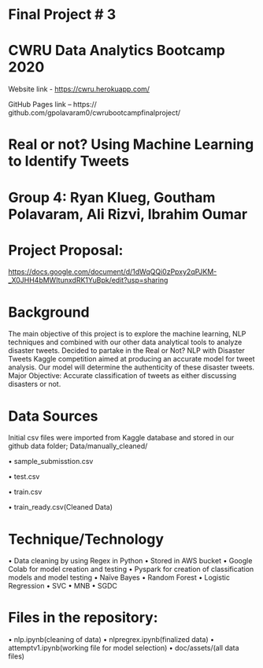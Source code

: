 # Final Project # 3

# CWRU Data Analytics Bootcamp 2020

Website link - https://cwru.herokuapp.com/

GitHub Pages link – https:// github.com/gpolavaram0/cwrubootcampfinalproject/

# Real or not? Using Machine Learning to Identify Tweets

# Group 4: Ryan Klueg, Goutham Polavaram, Ali Rizvi, Ibrahim Oumar 

# Project Proposal: 
https://docs.google.com/document/d/1dWqQQi0zPpxy2qPJKM-_X0JHH4bMWItunxdRK1YuBpk/edit?usp=sharing

# Background
The main objective of this project is to explore the machine learning, NLP techniques and combined with our other data analytical tools to analyze disaster tweets. Decided to partake in the Real or Not? NLP with Disaster Tweets Kaggle competition aimed at producing an accurate model for tweet analysis. Our model will determine the authenticity of these disaster tweets.
Major Objective: Accurate classification of tweets as either discussing disasters or not. 


# Data Sources
Initial csv files were imported from Kaggle database and stored in our github data folder; Data/manually_cleaned/

•	sample_submisstion.csv

•	test.csv

•	train.csv

•	train_ready.csv(Cleaned Data)

# Technique/Technology

•	Data cleaning by using Regex in Python
•	Stored in AWS bucket
•	Google Colab for model creation and testing
•	Pyspark for creation of classification models and model testing
•	Naïve Bayes
•	Random Forest
•	Logistic Regression
•	SVC
•	MNB
•	SGDC

# Files in the repository:
•	nlp.ipynb(cleaning of data)
•	nlpregrex.ipynb(finalized data)
•	attemptv1.ipynb(working file for model selection)
•	doc/assets/(all data files)



